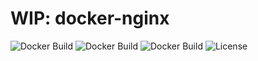 # WIP: docker-nginx

![Docker Build](https://img.shields.io/docker/cloud/automated/jschnabel/nginx "Docker Build") ![Docker Build](https://img.shields.io/docker/cloud/build/jschnabel/nginx "Docker Build") ![Docker Build](https://img.shields.io/docker/pulls/jschnabel/nginx "Docker Build") ![License](https://img.shields.io//github/license/joshua-schnabel/docker-nginx "License") 


